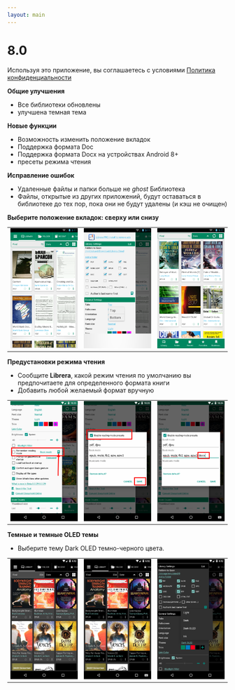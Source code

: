 ```yaml
---
layout: main
---
```


# 8.0

Используя это приложение, вы соглашаетесь с условиями [Политика конфиденциальности](/wiki/PrivacyPolicy/ru)

**Общие улучшения**

* Все библиотеки обновлены
* улучшена темная тема

**Новые функции**

* Возможность изменить положение вкладок
* Поддержка формата Doc
* Поддержка формата Docx на устройствах Android 8+
* пресеты режима чтения

**Исправление ошибок**

* Удаленные файлы и папки больше не _ghost_ Библиотека
* Файлы, открытые из других приложений, будут оставаться в библиотеке до тех пор, пока они не будут удалены (и кэш не очищен)

**Выберите положение вкладок: сверху или снизу**

||||
|-|-|-|
|![](2.png)|![](3.png)|![](1.png)|

**Предустановки режима чтения**

* Сообщите **Librera**, какой режим чтения по умолчанию вы предпочитаете для определенного формата книги
* Добавить любой желаемый формат вручную

||||
|-|-|-|
|![](4.png)|![](5.png)|![](6.png)|

**Темные и темные OLED темы**

* Выберите тему Dark OLED темно-черного цвета.

||||
|-|-|-|
|![](9.png)|![](8.png)|![](7.png)|

